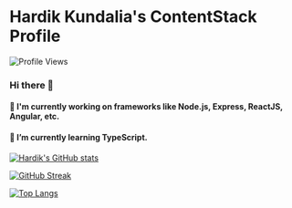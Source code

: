 <!-- ### Hi there 👋 -->

<!--
**KHardik1698/KHardik1698** is a ✨ _special_ ✨ repository because its `README.md` (this file) appears on your GitHub profile.

Here are some ideas to get you started:

- 🔭 I’m currently working on ...
- 🌱 I’m currently learning ...
- 👯 I’m looking to collaborate on ...
- 🤔 I’m looking for help with ...
- 💬 Ask me about ...
- 📫 How to reach me: ...
- 😄 Pronouns: ...
- ⚡ Fun fact: ...
-->

# Hardik Kundalia's ContentStack Profile
![Profile Views](https://komarev.com/ghpvc/?username=KHardik1698&color=brightgreen&style=flat&label=Profile+Views)

### Hi there 👋
#### 🔭 I'm currently working on frameworks like Node.js, Express, ReactJS, Angular, etc.
#### 🌱 I’m currently learning TypeScript.

<!-- github-readme-stats.vercel.app -->
<!-- [![Hardik's GitHub stats](https://github-readme-stats.vercel.app/api?username=KHardik1698&count_private=true&include_all_commits=true&show_icons=true&theme=chartreuse-dark&rank_icon=default&number_format=long&show=reviews,discussions_started,discussions_answered,prs_merged,prs_merged_percentage)](https://github.com/anuraghazra/github-readme-stats)  -->
[![Hardik's GitHub stats](https://github-readme-stats-wheat-mu.vercel.app/api?username=KHardik1698&count_private=true&include_all_commits=true&show_icons=true&theme=chartreuse-dark&rank_icon=default&number_format=long&show=reviews,discussions_started,discussions_answered,prs_merged,prs_merged_percentage)](https://github.com/anuraghazra/github-readme-stats)

[![GitHub Streak](https://github-readme-streak-stats.herokuapp.com/?user=KHardik1698&theme=highcontrast)](https://git.io/streak-stats)

<!-- [![Top Langs](https://github-readme-stats.vercel.app/api/top-langs/?username=KHardik1698&langs_count=10&layout=compact)](https://github.com/anuraghazra/github-readme-stats) -->
[![Top Langs](https://github-readme-stats-wheat-mu.vercel.app/api/top-langs/?username=KHardik1698&langs_count=10&layout=compact)](https://github.com/anuraghazra/github-readme-stats)

<!-- [![Harlok's WakaTime stats](https://github-readme-stats.vercel.app/api/wakatime?username=KHardik1698)](https://github.com/anuraghazra/github-readme-stats) -->

<!-- [![Typing SVG](https://readme-typing-svg.herokuapp.com/?lines=First+line+of+text;Second+line+of+text)](https://git.io/typing-svg) -->

<!-- ![Visitor Count](https://profile-counter.glitch.me/KHardik1698/count.svg) -->
